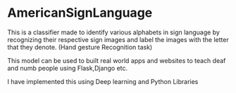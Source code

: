 # AmericanSignLanguage
This is a classifier made to identify various alphabets in sign language by recognizing their respective sign images and label the images with the letter that they denote.
(Hand gesture Recognition task)

This model can be used to built real world apps and websites to teach deaf and numb people using Flask,Django etc.


I have implemented this using Deep learning and Python Libraries

